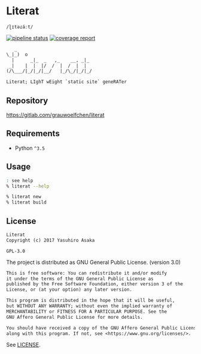 # Literat

`/ɭɪtəɾáːt/`

[![pipeline status][pipeline]][commit] [![coverage report][coverage]][commit]

```txt
   _
\_|_)  o
  |      _|_  _   ,_    __, _|_
 _|    |  |  |/  /  |  /  |  |
(/\___/|_/|_/|__/   |_/\_/|_/|_/

Literat; LIghT wEight `static site` geneRATer
```

## Repository

https://gitlab.com/grauwoelfchen/literat


## Requirements

* Python `^3.5`


## Usage

```zsh
: see help
% literat --help

% literat new
% literat build
```


## License

```txt
Literat
Copyright (c) 2017 Yasuhiro Asaka
```

`GPL-3.0`

The project is distributed as GNU General Public License. (version 3.0)

```txt
This is free software: You can redistribute it and/or modify
it under the terms of the GNU General Public License as
published by the Free Software Foundation, either version 3 of the
License, or (at your option) any later version.

This program is distributed in the hope that it will be useful,
but WITHOUT ANY WARRANTY; without even the implied warranty of
MERCHANTABILITY or FITNESS FOR A PARTICULAR PURPOSE. See the
GNU Affero General Public License for more details.

You should have received a copy of the GNU Affero General Public License
along with this program. If not, see <https://www.gnu.org/licenses/>.
```

See [LICENSE](LICENSE).


[pipeline]: https://gitlab.com/grauwoelfchen/literat/badges/master/pipeline.svg
[coverage]: https://gitlab.com/grauwoelfchen/literat/badges/master/coverage.svg
[commit]: https://gitlab.com/grauwoelfchen/literat/commits/master
